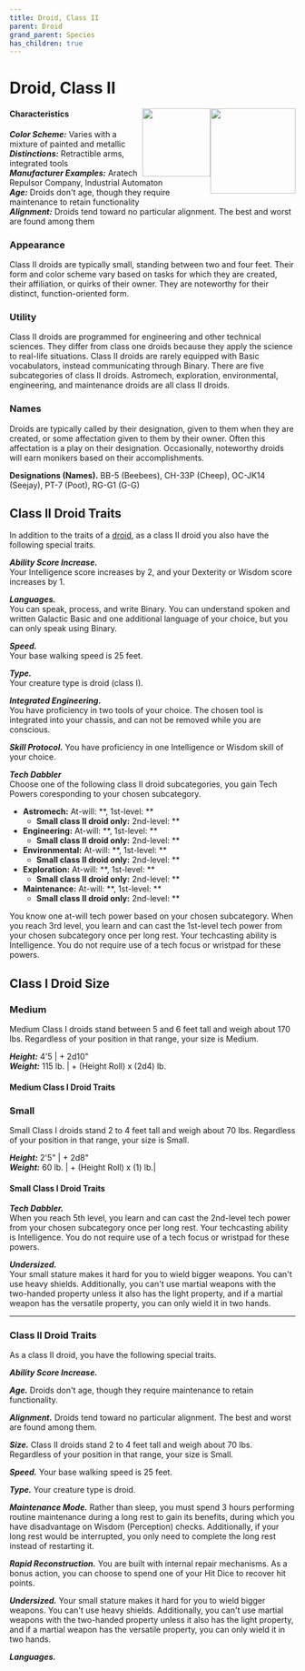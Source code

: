 ```yaml
---
title: Droid, Class II
parent: Droid
grand_parent: Species
has_children: true
---
```


# Droid, Class II

<img src='https://www.gmbinder.com/zzImages/lMZ4tex.png' style='float:right; width:150px;' />

<img src='https://www.gmbinder.com/zzImages/CufHu1B.png' style='float:right; width:120px;' />

#### Characteristics
***Color Scheme:*** Varies with a mixture of painted and metallic <br>
***Distinctions:*** Retractible arms, integrated tools <br>
***Manufacturer Examples:*** Aratech Repulsor Company, Industrial Automaton <br>
***Age:*** Droids don't age, though they require maintenance to retain functionality <br>
***Alignment:*** Droids tend toward no particular alignment. The best and worst are found among them

### Appearance
Class II droids are typically small, standing between two and four feet. Their form and color scheme vary based on tasks for which they are created, their affiliation, or quirks of their owner. They are noteworthy for their distinct, function-oriented form.

### Utility
Class II droids are programmed for engineering and other technical sciences. They differ from class one droids because they apply the science to real-life situations. Class II droids are rarely equipped with Basic vocabulators, instead communicating through Binary. There are five subcategories of class II droids. Astromech, exploration, environmental, engineering, and maintenance droids are all class II droids.

### Names
Droids are typically called by their designation, given to them when they are created, or some affectation given to them by their owner. Often this affectation is a play on their designation. Occasionally, noteworthy droids will earn monikers based on their accomplishments.

**Designations (Names).** BB-5 (Beebees), CH-33P (Cheep),  OC-JK14 (Seejay), PT-7 (Poot), RG-G1 (G-G)

## Class II Droid Traits
In addition to the traits of a [droid](https://drakeryzer.github.io/DrakeSW5E/Species/Droid/), as a class II droid you also have the following special traits.

***Ability Score Increase.*** <br>
Your Intelligence score increases by 2, and your Dexterity or Wisdom score increases by 1.

***Languages.*** <br>
You can speak, process, and write Binary. You can understand spoken and written Galactic Basic and one additional language of your choice, but you can only speak using Binary.

***Speed.*** <br>
Your base walking speed is 25 feet.

***Type.*** <br>
Your creature type is droid (class I).

***Integrated Engineering.*** <br>
You have proficiency in two tools of your choice. The chosen tool is integrated into your chassis, and can not be removed while you are conscious.

***Skill Protocol.***
You have proficiency in one Intelligence or Wisdom skill of your choice.

***Tech Dabbler*** <br>
Choose one of the following class II droid subcategories, you gain Tech Powers coresponding to your chosen subcategory.
- **Astromech:** At-will: **, 1st-level: **
  - **Small class II droid only:** 2nd-level: **
- **Engineering:** At-will: **, 1st-level: **
  - **Small class II droid only:** 2nd-level: **
- **Environmental:** At-will: **, 1st-level: **
  - **Small class II droid only:** 2nd-level: **
- **Exploration:** At-will: **, 1st-level: **
  - **Small class II droid only:** 2nd-level: **
- **Maintenance:** At-will: **, 1st-level: **
  - **Small class II droid only:** 2nd-level: **

You know one at-will tech power based on your chosen subcategory. When you reach 3rd level, you learn and can cast the 1st-level tech power from your chosen subcategory once per long rest. Your techcasting ability is Intelligence. You do not require use of a tech focus or wristpad for these powers.

## Class I Droid Size

### Medium <br>
Medium Class I droids stand between 5 and 6 feet tall and weigh about 170 lbs. Regardless of your position in that range, your size is Medium.

***Height:*** 4'5 | + 2d10" <br>
***Weight:*** 115 lb. | + (Height Roll) x (2d4) lb.

#### Medium Class I Droid Traits

### Small <br>
Small Class I droids stand 2 to 4 feet tall and weigh about 70 lbs. Regardless of your position in that range, your size is Small.

***Height:*** 2'5" | + 2d8" <br>
***Weight:*** 60 lb. | + (Height Roll) x (1) lb.|

#### Small Class I Droid Traits

***Tech Dabbler.*** <br>
When you reach 5th level, you learn and can cast the 2nd-level tech power from your chosen subcategory once per long rest. Your techcasting ability is Intelligence. You do not require use of a tech focus or wristpad for these powers.

***Undersized.*** <br>
Your small stature makes it hard for you to wield bigger weapons. You can't use heavy shields. Additionally, you can't use martial weapons with the two-handed property unless it also has the light property, and if a martial weapon has the versatile property, you can only wield it in two hands.


________________________________________________________

### Class II Droid Traits
As a class II droid, you have the following special traits.

***Ability Score Increase.*** 

***Age.*** Droids don't age, though they require maintenance to retain functionality.

***Alignment.*** Droids tend toward no particular alignment. The best and worst are found among them.

***Size.*** Class II droids stand 2 to 4 feet tall and weigh about 70 lbs. Regardless of your position in that range, your size is Small.

***Speed.*** Your base walking speed is 25 feet.

***Type.*** Your creature type is droid.





***Maintenance Mode.*** Rather than sleep, you must spend 3 hours performing routine maintenance during a long rest to gain its benefits, during which you have disadvantage on Wisdom (Perception) checks. Additionally, if your long rest would be interrupted, you only need to complete the long rest instead of restarting it.

***Rapid Reconstruction.*** You are built with internal repair mechanisms. As a bonus action, you can choose to spend one of your Hit Dice to recover hit points. 



***Undersized.*** Your small stature makes it hard for you to wield bigger weapons. You can't use heavy shields. Additionally, you can't use martial weapons with the two-handed property unless it also has the light property, and if a martial weapon has the versatile property, you can only wield it in two hands.

***Languages.*** 



